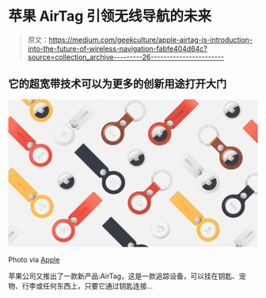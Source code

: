 # 苹果 AirTag 引领无线导航的未来

> 原文：<https://medium.com/geekculture/apple-airtag-is-introduction-into-the-future-of-wireless-navigation-fabfe404d64c?source=collection_archive---------26----------------------->

## 它的超宽带技术可以为更多的创新用途打开大门

![](img/7eab75730c785696b06f2cf3e81a2e75.png)

Photo via [Apple](https://www.apple.com/shop/buy-airtag/airtag)

苹果公司又推出了一款新产品:AirTag，这是一款追踪设备，可以挂在钥匙、宠物、行李或任何东西上，只要它通过钥匙连接…